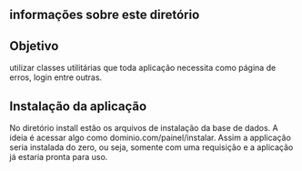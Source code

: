 informações sobre este diretório
------------

Objetivo
------
utilizar classes utilitárias que toda aplicação necessita como página de erros,
login entre outras.

Instalação da aplicação
------
No diretório install estão os arquivos de instalação da base de dados.
A ideia é acessar algo como dominio.com/painel/instalar.
Assim a applicação seria instalada do zero, ou seja, somente com uma requisição e 
a aplicação já estaria pronta para uso.